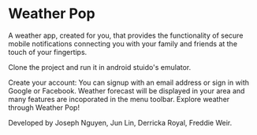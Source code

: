 # Weather Pop
A weather app, created for you, that provides the functionality of secure mobile notifications connecting you with your family and friends at the touch of your fingertips.
 
 
 Clone the project and run it in android stuido's emulator.
 
 Create your account:
 You can signup with an email address or sign in with Google or Facebook. 
 Weather forecast will be displayed in your area and many features are incoporated in the menu toolbar. 
 Explore weather through Weather Pop!
 
 Developed by Joseph Nguyen, Jun Lin, Derricka Royal, Freddie Weir.
 
 
 
